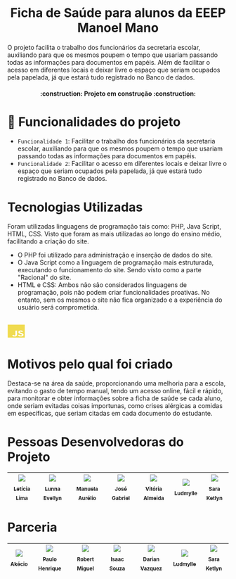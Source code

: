 <h1 align="center"> Ficha de Saúde para alunos da EEEP Manoel Mano </h1>

O projeto facilita o trabalho dos funcionários da secretaria escolar, auxiliando para que os mesmos poupem o tempo que usariam passando todas as informações para documentos em papéis. Além de facilitar o acesso em diferentes locais  e deixar livre o espaço que seriam ocupados pela papelada, já que estará tudo registrado no Banco de dados.
<h4 align="center"> 
    :construction:  Projeto em construção  :construction:
</h4>

# :hammer: Funcionalidades do projeto
 - `Funcionalidade 1`: Facilitar o trabalho dos funcionários da secretaria escolar, auxiliando para que os mesmos poupem o tempo que usariam passando todas as informações para documentos em papéis. 
- `Funcionalidade 2`: Facilitar o acesso em diferentes locais e deixar livre o espaço que seriam ocupados pela papelada, já que estará tudo registrado no Banco de dados.

# Tecnologias Utilizadas
Foram utilizadas linguagens de programação tais como: PHP, Java Script, HTML, CSS. Visto que foram as mais utilizadas ao longo do ensino médio, facilitando a criação do site. 

- O PHP foi utilizado para administração e inserção de dados do site.
- O Java Script como a linguagem de programação mais estruturada, executando o funcionamento do site. Sendo visto como a parte "Racional" do site.
- HTML e CSS: Ambos não são considerados linguagens de programação, pois não podem criar funcionalidades proativas. No entanto, sem os mesmos o site não fica organizado e a experiência do usuário será comprometida.
<br>
<img src="https://raw.githubusercontent.com/devicons/devicon/master/icons/javascript/javascript-plain.svg" height="30" width="40"> </img> 


# Motivos pelo qual foi criado
Destaca-se na área da saúde, proporcionando uma melhoria para a escola, evitando o gasto de tempo manual, tendo um acesso online, fácil e rápido, para monitorar e obter informações sobre a ficha de saúde se cada aluno, onde seriam evitadas coisas importunas, como crises alérgicas a comidas em específicas, que seriam citadas em cada documento do estudante.

# Pessoas Desenvolvedoras do Projeto 
| [<img src="https://avatars.githubusercontent.com/u/105250635?v=4" width=115><br><sub>Letícia Lima</sub>](https://github.com/lettxys) |  [<img src="https://avatars.githubusercontent.com/u/116517889?v=4" width=115><br><sub>Lunna Evellyn</sub>](https://github.com/lunnaev) |  [<img src="https://avatars.githubusercontent.com/u/108244185?v=4 " width=115><br><sub>Manuela Aurélio</sub>](https://github.com/mavaur) |   [<img src="https://avatars.githubusercontent.com/u/102602855?v=4 " width=115><br><sub>José Gabriel</sub>](https://github.com/gaabvitti) |   [<img src="https://pps.whatsapp.net/v/t61.24694-24/338935252_1431629857690487_7365719589054580621_n.jpg?ccb=11-4&oh=01_AdSbpiRfb6Avp7sn61lbWfASdkVjGmtCigJk4YEXbC8qGA&oe=644D85A9" width=115><br><sub>Vitória Almeida</sub>](https://github.com/vitoriaalmd) |   [<img src="https://pps.whatsapp.net/v/t61.24694-24/287101157_1198064614385165_4763803507377592480_n.jpg?ccb=11-4&oh=01_AdT0lGnTqYRysPM4cPkrguy4hnqGhhAgjw86TIL5mN-ZdA&oe=644D9025" width=115><br><sub>Ludmylle</sub>](https://github.com/) | [<img src="https://pps.whatsapp.net/v/t61.24694-24/340993608_770207131114295_1605466326040023977_n.jpg?ccb=11-4&oh=01_AdS0wAWHyISOoEFlYZqB-uJT_t0QDuvmhwGHUjHsfZLRXw&oe=644D6EF3" width=115><br><sub>Sara Ketlyn</sub>](https://github.com/) |
| :---: | :---: | :---: | :---: | :---: | :---: | :---: |

# Parceria
| [<img src="https://avatars.githubusercontent.com/u/102929734?v=4" width=115><br><sub>Akécio</sub>](https://github.com/Akecio) |  [<img src="https://avatars.githubusercontent.com/u/125269367?v=4" width=115><br><sub>Paulo Henrique </sub>](https://github.com/paulohenriq7) |  [<img src="https://avatars.githubusercontent.com/u/90520597?v=4 " width=115><br><sub>Robert Miguel</sub>](https://github.com/RobertMiguel) |   [<img src="https://avatars.githubusercontent.com/u/102602855?v=4 " width=115><br><sub>Isaac Souza</sub>](https://github.com/Isaacsouz) |   [<img src="https://pps.whatsapp.net/v/t61.24694-24/312280439_207295851645530_4586418651158318770_n.jpg?ccb=11-4&oh=01_AdSs9_pCGvTCfCL6aMxnn17qtZ5VKVUj2Q2s1QT235T38w&oe=644E67C3" width=115><br><sub>Darian Vazquez</sub>](https://github.com/vitoriaalmd) |   [<img src="https://pps.whatsapp.net/v/t61.24694-24/287101157_1198064614385165_4763803507377592480_n.jpg?ccb=11-4&oh=01_AdT0lGnTqYRysPM4cPkrguy4hnqGhhAgjw86TIL5mN-ZdA&oe=644D9025" width=115><br><sub>Ludmylle</sub>](https://github.com/) | [<img src="https://pps.whatsapp.net/v/t61.24694-24/340993608_770207131114295_1605466326040023977_n.jpg?ccb=11-4&oh=01_AdS0wAWHyISOoEFlYZqB-uJT_t0QDuvmhwGHUjHsfZLRXw&oe=644D6EF3" width=115><br><sub>Sara Ketlyn</sub>](https://github.com/) |
| :---: | :---: | :---: | :---: | :---: | :---: | :---: |



